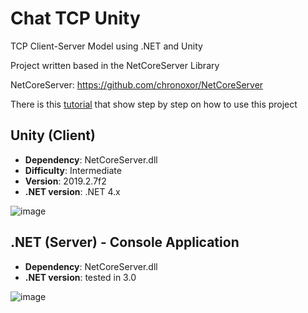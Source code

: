 # Chat TCP Unity

TCP Client-Server Model using .NET and Unity

Project written based in the NetCoreServer Library

NetCoreServer: https://github.com/chronoxor/NetCoreServer

There is this [tutorial](https://github.com/iceoffire/chat-tcp-unity/blob/master/tutorial.md) that show step by step on how to use this project

## Unity (Client)
* **Dependency**: NetCoreServer.dll
* **Difficulty**: Intermediate
* **Version**: 2019.2.7f2
* **.NET version**: .NET 4.x

![image](https://user-images.githubusercontent.com/36308052/66279277-dcd94900-e886-11e9-8096-82ae9d954ca3.png)


## .NET (Server) - Console Application
* **Dependency**: NetCoreServer.dll
* **.NET version**: tested in 3.0

![image](https://user-images.githubusercontent.com/36308052/66279658-262a9800-e889-11e9-8bba-0e4b3e4234ff.png)
